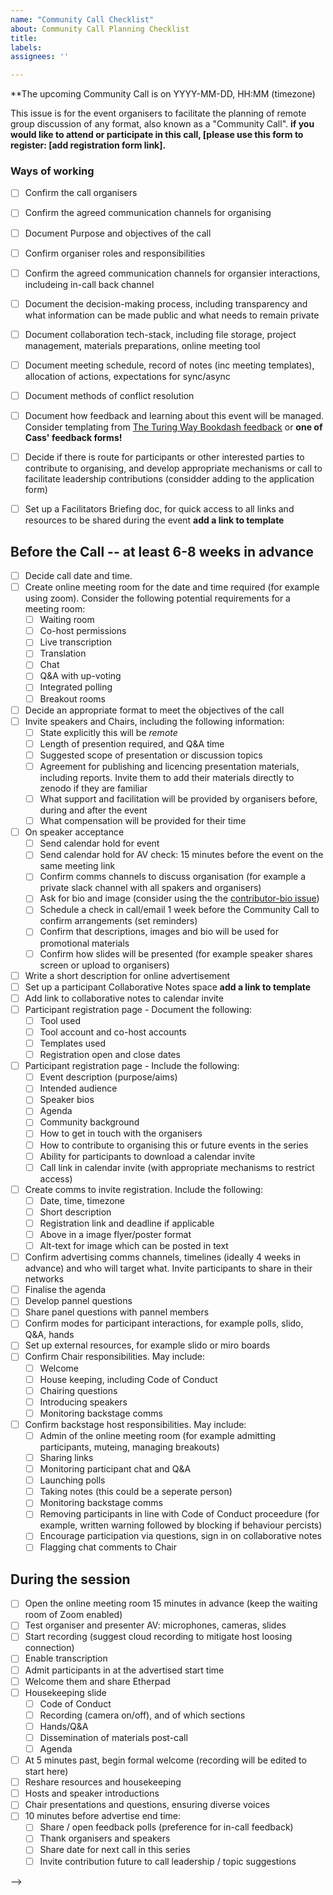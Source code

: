 ```yaml
---
name: "Community Call Checklist"
about: Community Call Planning Checklist
title:
labels:
assignees: ''

---
```


<!-- This template is based on The [Turing Way Fireside Chat Checklist](https://github.com/the-turing-way/the-turing-way/blob/main/.github/ISSUE_TEMPLATE/12_fireside_chat_checklist.md) -->

**The upcoming Community Call is on YYYY-MM-DD, HH:MM (timezone)

This issue is for the event organisers to facilitate the planning of remote group discussion of any format, also known as a "Community Call". **if you would like to attend or participate in this call, [please use this form to register: [add registration form link].** 

### Ways of working
- [ ] Confirm the call organisers
- [ ] Confirm the agreed communication channels for organising
- [ ] Document Purpose and objectives of the call
- [ ] Confirm organiser roles and responsibilities
- [ ] Confirm the agreed communication channels for organsier interactions, includeing in-call back channel
- [ ] Document the decision-making process, including transparency and what information can be made public and what needs to remain private
- [ ] Document collaboration tech-stack, including file storage, project management, materials preparations, online meeting tool
- [ ] Document meeting schedule, record of notes (inc meeting templates), allocation of actions, expectations for sync/async 
- [ ] Document methods of conflict resolution
- [ ] Document how feedback and learning about this event will be managed. Consider templating from [The Turing Way Bookdash feedback](https://the-turing-way.netlify.app/community-handbook/templates/template-bookdash-feedback.html#ch-template-bookdash-feedback) or **one of Cass' feedback forms!**
- [ ] Decide if there is route for participants or other interested parties to contribute to organising, and develop appropriate mechanisms or call to facilitate leadership contributions (considder adding to the application form)
- [ ] Set up a Facilitators Briefing doc, for quick access to all links and resources to be shared during the event **add a link to template**


## Before the Call -- at least 6-8 weeks in advance
- [ ] Decide call date and time. 
- [ ] Create online meeting room for the date and time required (for example using zoom). Consider the following potential requirements for a meeting room:
    - [ ] Waiting room
    - [ ] Co-host permissions
    - [ ] Live transcription
    - [ ] Translation
    - [ ] Chat
    - [ ] Q&A with up-voting
    - [ ] Integrated polling
    - [ ] Breakout rooms
- [ ] Decide an appropriate format to meet the objectives of the call
- [ ] Invite speakers and Chairs, including the following information:
    - [ ] State explicitly this will be *remote*
    - [ ] Length of presention required, and Q&A time
    - [ ] Suggested scope of presentation or discussion topics
    - [ ] Agreement for publishing and licencing presentation materials, including reports. Invite them to add their materials directly to zenodo if they are familiar
    - [ ] What support and facilitation will be provided by organisers before, during and after the event
    - [ ] What compensation will be provided for their time
- [ ] On speaker acceptance
    - [ ] Send calendar hold for event
    - [ ] Send calendar hold for AV check: 15 minutes before the event on the same meeting link
    - [ ] Confirm comms channels to discuss organisation (for example a private slack channel with all spakers and organisers)
    - [ ] Ask for bio and image (consider using the the [contributor-bio issue](./contributor-bio.md))
    - [ ] Schedule a check in call/email 1 week before the Community Call to confirm arrangements (set reminders)
    - [ ] Confirm that descriptions, images and bio will be used for promotional materials
    - [ ] Confirm how slides will be presented (for example speaker shares screen or upload to organisers)
- [ ] Write a short description for online advertisement
- [ ] Set up a participant Collaborative Notes space **add a link to template**
- [ ] Add link to collaborative notes to calendar invite
- [ ] Participant registration page - Document the following:
    - [ ] Tool used
    - [ ] Tool account and co-host accounts
    - [ ] Templates used
    - [ ] Registration open and close dates
- [ ] Participant registration page - Include the following:
    - [ ] Event description (purpose/aims)
    - [ ] Intended audience
    - [ ] Speaker bios
    - [ ] Agenda
    - [ ] Community background
    - [ ] How to get in touch with the organisers
    - [ ] How to contribute to organising this or future events in the series
    - [ ] Ability for participants to download a calendar invite
    - [ ] Call link in calendar invite (with appropriate mechanisms to restrict access)
- [ ] Create comms to invite registration. Include the following:
    - [ ] Date, time, timezone
    - [ ] Short description
    - [ ] Registration link and deadline if applicable
    - [ ] Above in a image flyer/poster format
    - [ ] Alt-text for image which can be posted in text
- [ ] Confirm advertising comms channels, timelines (ideally 4 weeks in advance) and who will target what. Invite participants to share in their networks
- [ ] Finalise the agenda
- [ ] Develop pannel questions
- [ ] Share panel questions with pannel members
- [ ] Confirm modes for participant interactions, for example polls, slido, Q&A, hands
- [ ] Set up external resources, for example slido or miro boards
- [ ] Confirm Chair responsibilities. May include:
    - [ ] Welcome
    - [ ] House keeping, including Code of Conduct
    - [ ] Chairing questions
    - [ ] Introducing speakers
    - [ ] Monitoring backstage comms
- [ ] Confirm backstage host responsibilities. May include:
    - [ ] Admin of the online meeting room (for example admitting participants, muteing, managing breakouts)
    - [ ] Sharing links
    - [ ] Monitoring participant chat and Q&A
    - [ ] Launching polls
    - [ ] Taking notes (this could be a seperate person)
    - [ ] Monitoring backstage comms
    - [ ] Removing participants in line with Code of Conduct proceedure (for example, written warning followed by blocking if behaviour percists)
    - [ ] Encourage participation via questions, sign in on collaborative notes
    - [ ] Flagging chat comments to Chair

## During the session
- [ ] Open the online meeting room 15 minutes in advance (keep the waiting room of Zoom enabled)
- [ ] Test organiser and presenter AV: microphones, cameras, slides 
- [ ] Start recording (suggest cloud recording to mitigate host loosing connection)
- [ ] Enable transcription
- [ ] Admit participants in at the advertised start time 
- [ ] Welcome them and share Etherpad
- [ ] Housekeeping slide
    - [ ] Code of Conduct
    - [ ] Recording (camera on/off), and of which sections
    - [ ] Hands/Q&A
    - [ ] Dissemination of materials post-call
    - [ ] Agenda
- [ ] At 5 minutes past, begin formal welcome (recording will be edited to start here) 
- [ ] Reshare resources and housekeeping
- [ ] Hosts and speaker introductions
- [ ] Chair presentations and questions, ensuring diverse voices
- [ ] 10 minutes before advertise end time:
    - [ ] Share / open feedback polls (preference for in-call feedback)
    - [ ] Thank organisers and speakers
    - [ ] Share date for next call in this series
    - [ ] Invite contribution future to call leadership / topic suggestions

<!-- ## After the Call
<!-- Cass: this bit needs cleaning -->
<!-- 
- [ ] Send a thank you email to the speakers - within 1 day
- [ ] Write up note and chat summaries
- [ ] 
- [ ] Publish above summaries (for example on event website and zenodo entry for event)

- [ ] Edit and publish call recording. Include 
- [ ] Download the video from Zoom and edit the live transcription (proofread cc)
- [ ] Upload the video on The Turing Way youtube - label and annotate well, and add the flyer as the video's front page
- [ ] Share the published videos with the speakers
- [ ] Summarise the session to add to The Turing Way -- invite someone from the community who could do that
- [ ] Promote the video via Slack, Newsletter, Twitter
- [ ] Send a thank you email to the Eventbrite participants sharing the video and inviting any ideas and suggestions for improvement via a standard feedback form
- [ ] Update the book chapter and templates if needed
- [ ] Update the video link here and update the section for the upcoming Fireside chat
- [ ] Add speakers to this GitHub repo using `all-contributions bot` for presentation
- [ ] Close the planning issue as complete! --> -->